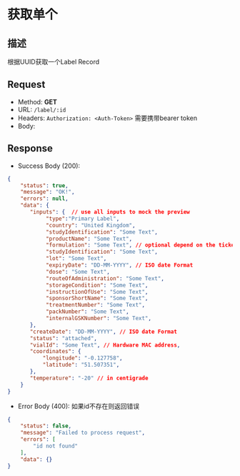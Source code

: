 # 获取单个

## 描述
根据UUID获取一个Label Record

## Request
- Method: **GET**
- URL: `/label/:id`
- Headers: `Authorization: <Auth-Token>` 需要携带bearer token
- Body:

## Response
- Success Body (200):
```json
{
    "status": true,
    "message": "OK!",
    "errors": null,
    "data": {
       "inputs": {  // use all inputs to mock the preview
            "type":"Primary Label",
            "country": "United Kingdom",
            "studyIdentification": "Some Text",
            "productName": "Some Text",
            "formulation": "Some Text", // optional depend on the ticked box
            "studyIdentification": "Some Text",
            "lot": "Some Text",
            "expiryDate": "DD-MM-YYYY", // ISO date Format
            "dose": "Some Text",
            "routeOfAdministration": "Some Text",
            "storageCondition": "Some Text",
            "instructionOfUse": "Some Text",
            "sponsorShortName": "Some Text",
            "treatmentNumber": "Some Text",
            "packNumber": "Some Text",
            "internalGSKNumber": "Some Text",
       },
       "createDate": "DD-MM-YYYY", // ISO date Format
       "status": "attached",
       "vialId": "Some Text", // Hardware MAC address,
       "coordinates": {
           "longitude": "-0.127758",
           "latitude": "51.507351",
       },
       "temperature": "-20" // in centigrade
    }
}
```

- Error Body (400):
如果id不存在则返回错误
```json
{
    "status": false,
    "message": "Failed to process request",
    "errors": [
        "id not found"
    ],
    "data": {}
}
```

